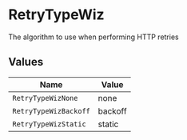 # RetryTypeWiz

The algorithm to use when performing HTTP retries


## Values

| Name                  | Value                 |
| --------------------- | --------------------- |
| `RetryTypeWizNone`    | none                  |
| `RetryTypeWizBackoff` | backoff               |
| `RetryTypeWizStatic`  | static                |